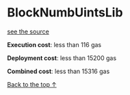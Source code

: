 # BlockNumbUintsLib
[see the source](git+https://github.com/hubiinetwork/nahmii-contracts/tree/master/contracts/BlockNumbUintsLib.sol)


**Execution cost**: less than 116 gas

**Deployment cost**: less than 15200 gas

**Combined cost**: less than 15316 gas





[Back to the top ↑](#blocknumbuintslib)
